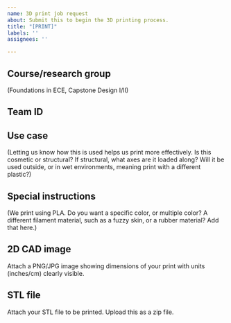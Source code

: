 ```yaml
---
name: 3D print job request
about: Submit this to begin the 3D printing process.
title: "[PRINT]"
labels: ''
assignees: ''

---
```

## Course/research group
(Foundations in ECE, Capstone Design I/II)

## Team ID

## Use case
(Letting us know how this is used helps us print more effectively. Is this cosmetic or structural? If structural, what axes are it loaded along? Will it be used outside, or in wet environments, meaning print with a different plastic?)

## Special instructions
(We print using PLA. Do you want a specific color, or multiple color? A different filament material, such as a fuzzy skin, or a rubber material? Add that here.)

## 2D CAD image
Attach a PNG/JPG image showing dimensions of your print with units (inches/cm) clearly visible.

## STL file
Attach your STL file to be printed. Upload this as a zip file. 
